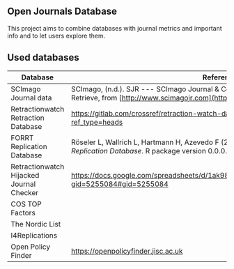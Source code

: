 ## Open Journals Database

This project aims to combine databases with journal metrics and important info and to let users explore them.

## Used databases

| Database                                 | Reference                                                                                                                                                          |
|------------------------------------------|--------------------------------------------------------------------------------------------------------------------------------------------------------------------|
| SCImago Journal data                     | SCImago, (n.d.). SJR --- SCImago Journal & Country Rank [Portal]. Retrieved Date you Retrieve, from [http://www.scimagojr.com](http://www.scimagojr.com/)          |
| Retractionwatch Retraction Database      | <https://gitlab.com/crossref/retraction-watch-data/-/blob/main/retraction_watch.csv?ref_type=heads>                                                                |
| FORRT Replication Database               | Röseler L, Wallrich L, Hartmann H, Azevedo F (2024). *FReD: Interfaces to the FORRT Replication Database*. R package version 0.0.0.9001, <http://forrt.org/FReD/>. |
| Retractionwatch Hijacked Journal Checker | <https://docs.google.com/spreadsheets/d/1ak985WGOgGbJRJbZFanoktAN_UFeExpE/edit?gid=5255084#gid=5255084>                                                            |
| COS TOP Factors                          |                                                                                                                                                                    |
| The Nordic List                          |                                                                                                                                                                    |
| I4Replications                           |                                                                                                                                                                    |
| Open Policy Finder                       | <https://openpolicyfinder.jisc.ac.uk>                                                                                                                              |
